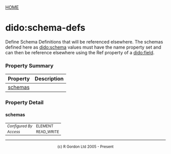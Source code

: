 [HOME](../../../README.md)
# dido:schema-defs

Define Schema Definitions that will be referenced
elsewhere.
The schemas defined here as [dido:schema](../../../dido/oddjob/schema/SchemaBean.md) values must have the name property set and
can then be reference elsewhere using the Ref property of a [dido:field](../../../dido/oddjob/schema/SchemaFieldBean.md).

### Property Summary

| Property | Description |
| -------- | ----------- |
| [schemas](#propertyschemas) |  | 


### Property Detail
#### schemas <a name="propertyschemas"></a>

<table style='font-size:smaller'>
      <tr><td><i>Configured By</i></td><td>ELEMENT</td></tr>
      <tr><td><i>Access</i></td><td>READ_WRITE</td></tr>
</table>




-----------------------

<div style='font-size: smaller; text-align: center;'>(c) R Gordon Ltd 2005 - Present</div>
